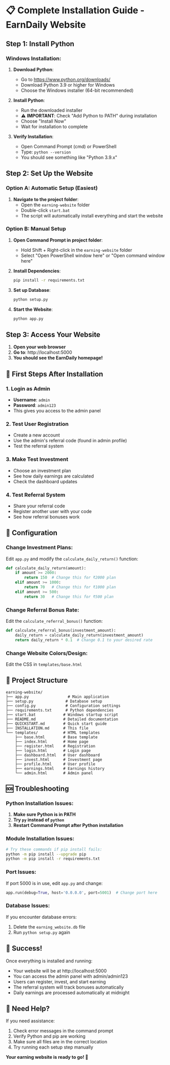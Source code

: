 # 📋 Complete Installation Guide - EarnDaily Website

## Step 1: Install Python

### Windows Installation:
1. **Download Python**:
   - Go to https://www.python.org/downloads/
   - Download Python 3.9 or higher for Windows
   - Choose the Windows installer (64-bit recommended)

2. **Install Python**:
   - Run the downloaded installer
   - ⚠️ **IMPORTANT**: Check "Add Python to PATH" during installation
   - Choose "Install Now"
   - Wait for installation to complete

3. **Verify Installation**:
   - Open Command Prompt (cmd) or PowerShell
   - Type: `python --version`
   - You should see something like "Python 3.9.x"

## Step 2: Set Up the Website

### Option A: Automatic Setup (Easiest)
1. **Navigate to the project folder**:
   - Open the `earning-website` folder
   - Double-click `start.bat`
   - The script will automatically install everything and start the website

### Option B: Manual Setup
1. **Open Command Prompt in project folder**:
   - Hold Shift + Right-click in the `earning-website` folder
   - Select "Open PowerShell window here" or "Open command window here"

2. **Install Dependencies**:
   ```bash
   pip install -r requirements.txt
   ```

3. **Set up Database**:
   ```bash
   python setup.py
   ```

4. **Start the Website**:
   ```bash
   python app.py
   ```

## Step 3: Access Your Website

1. **Open your web browser**
2. **Go to**: http://localhost:5000
3. **You should see the EarnDaily homepage!**

## 🎯 First Steps After Installation

### 1. Login as Admin
- **Username**: `admin`
- **Password**: `admin123`
- This gives you access to the admin panel

### 2. Test User Registration
- Create a new account
- Use the admin's referral code (found in admin profile)
- Test the referral system

### 3. Make Test Investment
- Choose an investment plan
- See how daily earnings are calculated
- Check the dashboard updates

### 4. Test Referral System
- Share your referral code
- Register another user with your code
- See how referral bonuses work

## 🔧 Configuration

### Change Investment Plans:
Edit `app.py` and modify the `calculate_daily_return()` function:

```python
def calculate_daily_return(amount):
    if amount >= 2000:
        return 150  # Change this for ₹2000 plan
    elif amount >= 1000:
        return 70   # Change this for ₹1000 plan
    elif amount >= 500:
        return 30   # Change this for ₹500 plan
```

### Change Referral Bonus Rate:
Edit the `calculate_referral_bonus()` function:

```python
def calculate_referral_bonus(investment_amount):
    daily_return = calculate_daily_return(investment_amount)
    return daily_return * 0.1  # Change 0.1 to your desired rate
```

### Change Website Colors/Design:
Edit the CSS in `templates/base.html`

## 📁 Project Structure

```
earning-website/
├── app.py                 # Main application
├── setup.py              # Database setup
├── config.py             # Configuration settings
├── requirements.txt      # Python dependencies
├── start.bat            # Windows startup script
├── README.md            # Detailed documentation
├── QUICKSTART.md        # Quick start guide
├── INSTALLATION.md      # This file
└── templates/           # HTML templates
    ├── base.html        # Base template
    ├── index.html       # Home page
    ├── register.html    # Registration
    ├── login.html       # Login page
    ├── dashboard.html   # User dashboard
    ├── invest.html      # Investment page
    ├── profile.html     # User profile
    ├── earnings.html    # Earnings history
    └── admin.html       # Admin panel
```

## 🆘 Troubleshooting

### Python Installation Issues:
1. **Make sure Python is in PATH**
2. **Try `py` instead of `python`**
3. **Restart Command Prompt after Python installation**

### Module Installation Issues:
```bash
# Try these commands if pip install fails:
python -m pip install --upgrade pip
python -m pip install -r requirements.txt
```

### Port Issues:
If port 5000 is in use, edit `app.py` and change:
```python
app.run(debug=True, host='0.0.0.0', port=5001)  # Change port here
```

### Database Issues:
If you encounter database errors:
1. Delete the `earning_website.db` file
2. Run `python setup.py` again

## 🎉 Success!

Once everything is installed and running:
- Your website will be at http://localhost:5000
- You can access the admin panel with admin/admin123
- Users can register, invest, and start earning
- The referral system will track bonuses automatically
- Daily earnings are processed automatically at midnight

## 📧 Need Help?

If you need assistance:
1. Check error messages in the command prompt
2. Verify Python and pip are working
3. Make sure all files are in the correct location
4. Try running each setup step manually

**Your earning website is ready to go! 🚀**
